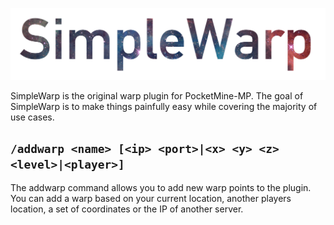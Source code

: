 ![SimpleWarp](/resources/simplewarp-2.png)

SimpleWarp is the original warp plugin for PocketMine-MP. The goal of SimpleWarp is to make things painfully easy while covering the majority of use cases.


## `/addwarp <name> [<ip> <port>|<x> <y> <z> <level>|<player>]`
The addwarp command allows you to add new warp points to the plugin. You can add a warp based on your current location, another players location, a set of coordinates or the IP of another server. 